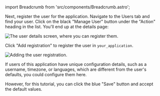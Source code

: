 import Breadcrumb from 'src/components/Breadcrumb.astro';

Next, register the user for the application. Navigate to the <Breadcrumb>Users</Breadcrumb> tab and find your user. Click on the black "Manage
User" button under the "Action" heading in the list. You'll end up at the details page:

![The user details screen, where you can register them.](/img/blogs/includes/fusionauth/register-user.png)

Click "Add registration" to register the user in `your_application`.

![Adding the user registration.](/img/blogs/includes/fusionauth/add-registration.png)

If users of this application have unique configuration details, such as a username, timezone, or languages, which are
different from the user's defaults, you could configure them here.

However, for this tutorial, you can click the blue "Save" button and accept the default values.
